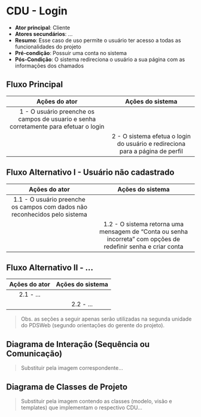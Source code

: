 # CDU - Login

- **Ator principal**: Cliente
- **Atores secundários**: ...	 
- **Resumo**: Esse caso de uso permite o usuário ter acesso a todas as funcionalidades do projeto
- **Pré-condição**: Possuir uma conta no sistema
- **Pós-Condição**: O sistema redireciona o usuário a sua página com as informações dos chamados

## Fluxo Principal
| Ações do ator | Ações do sistema |
| :-----------------: | :-----------------: | 
| 1 - O usuário preenche os campos de usuario e senha corretamente para efetuar o login | |  
| | 2 - O sistema efetua o login do usuário e redireciona para a página de perfil | 

## Fluxo Alternativo I - Usuário não cadastrado
| Ações do ator | Ações do sistema |
| :-----------------: |:-----------------: | 
| 1.1 - O usuário preenche os campos com dados não reconhecidos pelo sistema | |  
| | 1.2 - O sistema retorna uma mensagem de “Conta ou senha incorreta” com opções de redefinir senha e criar conta|

## Fluxo Alternativo II - ...
| Ações do ator | Ações do sistema |
| :-----------------: | :-----------------: | 
| 2.1 - ... | |  
| | 2.2 - ... |  

> Obs. as seções a seguir apenas serão utilizadas na segunda unidade do PDSWeb (segundo orientações do gerente do projeto).

## Diagrama de Interação (Sequência ou Comunicação)

> Substituir pela imagem correspondente...

## Diagrama de Classes de Projeto

> Substituir pela imagem contendo as classes (modelo, visão e templates) que implementam o respectivo CDU...

